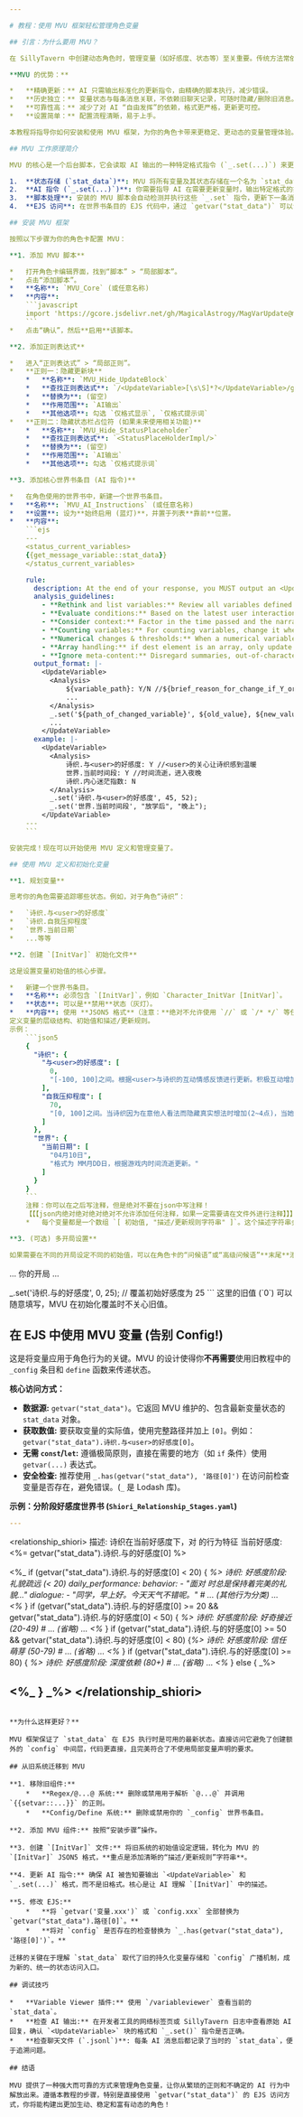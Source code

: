 ```yaml
---

# 教程：使用 MVU 框架轻松管理角色变量

## 引言：为什么要用 MVU？

在 SillyTavern 中创建动态角色时，管理变量（如好感度、状态等）至关重要。传统方法常依赖复杂的正则表达式或容易出错的 AI 指令。MVU (Magical Astrogy Variable Update) 框架提供了一种更现代、更可靠的解决方案，旨在解决这些痛点。

**MVU 的优势：**

*   **精确更新：** AI 只需输出标准化的更新指令，由精确的脚本执行，减少错误。
*   **历史独立：** 变量状态与每条消息关联，不依赖旧聊天记录，可随时隐藏/删除旧消息。
*   **可靠性高：** 减少了对 AI “自由发挥”的依赖，格式更严格，更新更可控。
*   **设置简单：** 配置流程清晰，易于上手。

本教程将指导你如何安装和使用 MVU 框架，为你的角色卡带来更稳定、更动态的变量管理体验。

## MVU 工作原理简介

MVU 的核心是一个后台脚本，它会读取 AI 输出的一种特定格式指令 (`_.set(...)`) 来更新变量。

1.  **状态存储 (`stat_data`)**: MVU 将所有变量及其状态存储在一个名为 `stat_data` 的特殊对象中，该对象附加到每条聊天消息上。
2.  **AI 指令 (`_.set(...)`)**: 你需要指导 AI 在需要更新变量时，输出特定格式的指令，如 `_.set('角色.变量路径', 旧值, 新值); //更新原因`。
3.  **脚本处理**: 安装的 MVU 脚本会自动检测并执行这些 `_.set` 指令，更新下一条消息的 `stat_data`。
4.  **EJS 访问**: 在世界书条目的 EJS 代码中，通过 `getvar("stat_data")` 可以访问到最新的变量状态。

## 安装 MVU 框架

按照以下步骤为你的角色卡配置 MVU：

**1. 添加 MVU 脚本**

*   打开角色卡编辑界面，找到“脚本” > “局部脚本”。
*   点击“添加脚本”。
*   **名称**: `MVU_Core` (或任意名称)
*   **内容**:
    ```javascript
    import 'https://gcore.jsdelivr.net/gh/MagicalAstrogy/MagVarUpdate@master/artifact/bundle.js'
    ```
*   点击“确认”，然后**启用**该脚本。

**2. 添加正则表达式**

*   进入“正则表达式” > “局部正则”。
*   **正则一：隐藏更新块**
    *   **名称**: `MVU_Hide_UpdateBlock`
    *   **查找正则表达式**: `/<UpdateVariable>[\s\S]*?</UpdateVariable>/gm`
    *   **替换为**: (留空)
    *   **作用范围**: `AI输出`
    *   **其他选项**: 勾选 `仅格式显示`, `仅格式提示词`
*   **正则二：隐藏状态栏占位符 (如果未来使用相关功能)**
    *   **名称**: `MVU_Hide_StatusPlaceholder`
    *   **查找正则表达式**: `<StatusPlaceHolderImpl/>`
    *   **替换为**: (留空)
    *   **作用范围**: `AI输出`
    *   **其他选项**: 勾选 `仅格式提示词`

**3. 添加核心世界书条目 (AI 指令)**

*   在角色使用的世界书中，新建一个世界书条目。
*   **名称**: `MVU_AI_Instructions` (或任意名称)
*   **设置**: 设为**始终启用 (蓝灯)**，并置于列表**靠前**位置。
*   **内容**:
    ```ejs
    ---
    <status_current_variables>
    {{get_message_variable::stat_data}}
    </status_current_variables>

    rule:
      description: At the end of your response, you MUST output an <UpdateVariable> block if any variables changed based on the interaction and the rules below. Output this block only if changes occurred.
      analysis_guidelines:
        - **Rethink and list variables:** Review all variables defined within `<status_current_variables>`. Understand their current value and the provided description/update condition.
        - **Evaluate conditions:** Based on the latest user interaction and overall story progression, meticulously analyze if each variable satisfies its specific condition for change.
        - **Consider context:** Factor in the time passed and the narrative context. Significant events or time skips may warrant more substantial ("dramatic") updates.
        - **Counting variables:** For counting variables, change it when the corresponding event occur but don't change it any more during the same event.
        - **Numerical changes & thresholds:** When a numerical variable changes, check if it crosses any stage threshold and update to the corresponding stage. Ensure related stage variables (if any) are also updated accordingly in separate `_.set()` commands if applicable.
        - **Array handling:** if dest element is an array, only update and only output the first element, not `[]` block.
        - **Ignore meta-content:** Disregard summaries, out-of-character discussions, or instructions about formatting when evaluating the *narrative* reasons for variable changes.
      output_format: |-
        <UpdateVariable>
          <Analysis>
              ${variable_path}: Y/N //${brief_reason_for_change_if_Y_or_N}
              ...
          </Analysis>
          _.set('${path_of_changed_variable}', ${old_value}, ${new_value});
          ...
        </UpdateVariable>
      example: |-
        <UpdateVariable>
          <Analysis>
              诗织.与<user>的好感度: Y //<user>的关心让诗织感到温暖
              世界.当前时间段: Y //时间流逝，进入夜晚
              诗织.内心迷茫指数: N
          </Analysis>
          _.set('诗织.与<user>的好感度', 45, 52);
          _.set('世界.当前时间段', "放学后", "晚上");
        </UpdateVariable>
    ---
    ```

安装完成！现在可以开始使用 MVU 定义和管理变量了。

## 使用 MVU 定义和初始化变量

**1. 规划变量**

思考你的角色需要追踪哪些状态。例如，对于角色“诗织”：

*   `诗织.与<user>的好感度`
*   `诗织.自我压抑程度`
*   `世界.当前日期`
*   ...等等

**2. 创建 `[InitVar]` 初始化文件**

这是设置变量初始值的核心步骤。

*   新建一个世界书条目。
*   **名称**: 必须包含 `[InitVar]`，例如 `Character_InitVar [InitVar]`。
*   **状态**: 可以是**禁用**状态（灰灯）。
*   **内容**: 使用 **JSON5 格式**（注意：**绝对不允许使用 `//` 或 `/* */` 等任何任何注释！**），无论任何，都绝对禁止在json中使用注释！
定义变量的层级结构、初始值和描述/更新规则。
示例：
    ```json5
    {
      "诗织": {
        "与<user>的好感度": [
          0,
          "[-100, 100]之间。根据<user>与诗织的互动情感反馈进行更新。积极互动增加(3~7点)，消极互动减少(2~5点)。这是衡量两人关系的核心指标。"
        ],
        "自我压抑程度": [
          70,
          "[0, 100]之间。当诗织因为在意他人看法而隐藏真实想法时增加(2~4点)，当她尝试表达自我、被理解或感到安全时减少(3~6点)。数值越高越压抑。"
        ]
      },
      "世界": {
        "当前日期": [
          "04月10日",
          "格式为 MM月DD日，根据游戏内时间流逝更新。"
        ]
      }
    }
    ```
    注释：你可以在之后写注释，但是绝对不要在json中写注释！
    【【【json内绝对绝对绝对绝对不允许添加任何注释，如果一定需要请在文件外进行注释】】】
    *   每个变量都是一个数组 `[ 初始值, "描述/更新规则字符串" ]`。这个描述字符串会显示给 AI，指导它何时以及如何更新。

**3. (可选) 多开局设置**

如果需要在不同的开局设定不同的初始值，可以在角色卡的“问候语”或“高级问候语”**末尾**添加 `<UpdateVariable>` 块：

```
... 你的开局 ...

<UpdateVariable>
_.set('诗织.与<user>的好感度', 0, 25); // 覆盖初始好感度为 25
</UpdateVariable>
```
这里的旧值 (`0`) 可以随意填写，MVU 在初始化覆盖时不关心旧值。

## 在 EJS 中使用 MVU 变量 (告别 Config!)

这是将变量应用于角色行为的关键。MVU 的设计使得你**不再需要**使用旧教程中的 `_config` 条目和 `define` 函数来传递状态。

**核心访问方式：**

*   **数据源:** `getvar("stat_data")`。它返回 MVU 维护的、包含最新变量状态的 `stat_data` 对象。
*   **获取数值:** 要获取变量的实际值，使用完整路径并加上 `[0]`。例如：`getvar("stat_data").诗织.与<user>的好感度[0]`。
*   **无需 `const`/`let`:** 遵循极简原则，直接在需要的地方（如 `if` 条件）使用 `getvar(...)` 表达式。
*   **安全检查:** 推荐使用 `_.has(getvar("stat_data"), '路径[0]')` 在访问前检查变量是否存在，避免错误。(`_` 是 Lodash 库)。

**示例：分阶段好感度世界书 (`Shiori_Relationship_Stages.yaml`)**

```yaml
---
```

<relationship_shiori>
描述: 诗织在当前好感度下，对 <user> 的行为特征
当前好感度: <%= getvar("stat_data").诗织.与<user>的好感度[0] %>

  <%_ if (getvar("stat_data").诗织.与<user>的好感度[0] < 20) { _%>
    诗织:
      好感度阶段: 礼貌疏远 (< 20)
      daily_performance: 
        behavior:
          - "面对 <user> 时总是保持着完美的礼貌..."
        dialogue:
          - "<user>同学，早上好。今天天气不错呢。"
      # ... (其他行为分类) ...
  <%_ } if (getvar("stat_data").诗织.与<user>的好感度[0] >= 20 && getvar("stat_data").诗织.与<user>的好感度[0] < 50) { _%>
    诗织:
      好感度阶段: 好奇接近 (20-49)
      # ... (省略) ...
  <%_ } if (getvar("stat_data").诗织.与<user>的好感度[0] >= 50 && getvar("stat_data").诗织.与<user>的好感度[0] < 80) {_%>
    诗织:
      好感度阶段: 信任萌芽 (50-79)
      # ... (省略) ...
  <%_ } if (getvar("stat_data").诗织.与<user>的好感度[0] >= 80) { _%>
    诗织:
      好感度阶段: 深度依赖 (80+)
      # ... (省略) ...
  <%_ } else { _%>
  <!-- 好感度变量未初始化或获取失败 -->
<%_ } _%>
</relationship_shiori>
---
```

**为什么这样更好？**

MVU 框架保证了 `stat_data` 在 EJS 执行时是可用的最新状态。直接访问它避免了创建额外的 `config` 中间层，代码更直接，且完美符合了不使用局部变量声明的要求。

## 从旧系统迁移到 MVU

**1. 移除旧组件:**
    *   **Regex/@...@ 系统:** 删除或禁用用于解析 `@...@` 并调用 `{{setvar::...}}` 的正则。
    *   **Config/Define 系统:** 删除或禁用你的 `_config` 世界书条目。

**2. 添加 MVU 组件:** 按照“安装步骤”操作。

**3. 创建 `[InitVar]` 文件:** 将旧系统的初始值设定逻辑，转化为 MVU 的 `[InitVar]` JSON5 格式，**重点是添加清晰的“描述/更新规则”字符串**。

**4. 更新 AI 指令:** 确保 AI 被告知要输出 `<UpdateVariable>` 和 `_.set(...)` 格式，而不是旧格式。核心是让 AI 理解 `[InitVar]` 中的描述。

**5. 修改 EJS:**
    *   **将 `getvar('变量.xxx')` 或 `config.xxx` 全部替换为 `getvar("stat_data").路径[0]`。**
    *   **将对 `config` 是否存在的检查替换为 `_.has(getvar("stat_data"), '路径[0]')`。**

迁移的关键在于理解 `stat_data` 取代了旧的持久化变量存储和 `config` 广播机制，成为新的、统一的状态访问入口。

## 调试技巧

*   **Variable Viewer 插件:** 使用 `/variableviewer` 查看当前的 `stat_data`。
*   **检查 AI 输出:** 在开发者工具的网络标签页或 SillyTavern 日志中查看原始 AI 回复，确认 `<UpdateVariable>` 块的格式和 `_.set()` 指令是否正确。
*   **检查聊天文件 (`.jsonl`)**: 每条 AI 消息后都记录了当时的 `stat_data`，便于追溯问题。

## 结语

MVU 提供了一种强大而可靠的方式来管理角色变量，让你从繁琐的正则和不确定的 AI 行为中解放出来。遵循本教程的步骤，特别是直接使用 `getvar("stat_data")` 的 EJS 访问方式，你将能构建出更加生动、稳定和富有动态的角色！